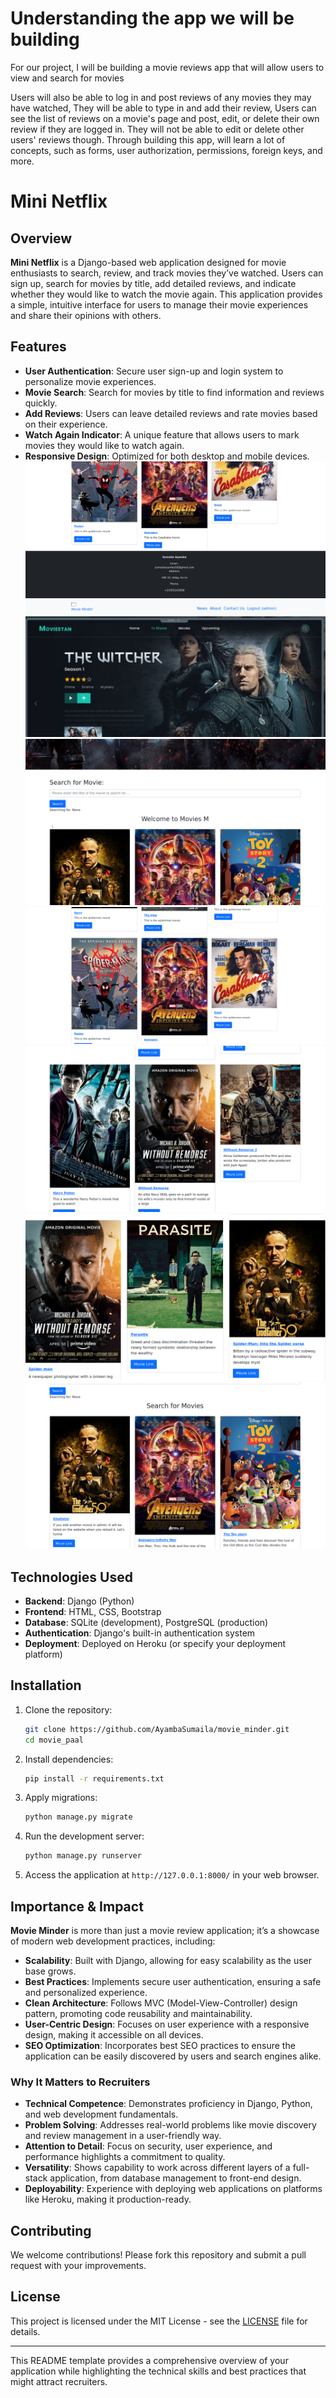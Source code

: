 # Understanding the app we will be building
For our project, I will be building a movie reviews app that will allow users to view and
search for movies

Users will also be able to log in and post reviews of any movies they may have watched, They will be able to type in and add their review, Users can see the list of reviews on a movie's page and post, edit, or delete their own
review if they are logged in. They will not be able to edit or delete other users' reviews
though. Through building this app,  will learn a lot of concepts, such as forms, user
authorization, permissions, foreign keys, and more.





# Mini Netflix

## Overview

**Mini Netflix** is a Django-based web application designed for movie enthusiasts to search, review, and track movies they’ve watched. Users can sign up, search for movies by title, add detailed reviews, and indicate whether they would like to watch the movie again. This application provides a simple, intuitive interface for users to manage their movie experiences and share their opinions with others.

## Features

- **User Authentication**: Secure user sign-up and login system to personalize movie experiences.
- **Movie Search**: Search for movies by title to find information and reviews quickly.
- **Add Reviews**: Users can leave detailed reviews and rate movies based on their experience.
- **Watch Again Indicator**: A unique feature that allows users to mark movies they would like to watch again.
- **Responsive Design**: Optimized for both desktop and mobile devices.
![](images/screenshot_2.png)
![](images/screenshot_3.png)
![](images/screenshot_4.png)
![](images/screenshot_5.png)
![](images/screenshot_6.png)
![](images/screenshot_7.png)
![](images/screenshot.png)


## Technologies Used

- **Backend**: Django (Python)
- **Frontend**: HTML, CSS, Bootstrap
- **Database**: SQLite (development), PostgreSQL (production)
- **Authentication**: Django's built-in authentication system
- **Deployment**: Deployed on Heroku (or specify your deployment platform)

## Installation

1. Clone the repository:

   ```bash
   git clone https://github.com/AyambaSumaila/movie_minder.git
   cd movie_paal

2. Install dependencies:

   ```bash
   pip install -r requirements.txt
   ```

3. Apply migrations:

   ```bash
   python manage.py migrate
   ```

4. Run the development server:

   ```bash
   python manage.py runserver
   ```

5. Access the application at `http://127.0.0.1:8000/` in your web browser.

## Importance & Impact

**Movie Minder** is more than just a movie review application; it’s a showcase of modern web development practices, including:

- **Scalability**: Built with Django, allowing for easy scalability as the user base grows.
- **Best Practices**: Implements secure user authentication, ensuring a safe and personalized experience.
- **Clean Architecture**: Follows MVC (Model-View-Controller) design pattern, promoting code reusability and maintainability.
- **User-Centric Design**: Focuses on user experience with a responsive design, making it accessible on all devices.
- **SEO Optimization**: Incorporates best SEO practices to ensure the application can be easily discovered by users and search engines alike.

### Why It Matters to Recruiters

- **Technical Competence**: Demonstrates proficiency in Django, Python, and web development fundamentals.
- **Problem Solving**: Addresses real-world problems like movie discovery and review management in a user-friendly way.
- **Attention to Detail**: Focus on security, user experience, and performance highlights a commitment to quality.
- **Versatility**: Shows capability to work across different layers of a full-stack application, from database management to front-end design.
- **Deployability**: Experience with deploying web applications on platforms like Heroku, making it production-ready.

## Contributing

We welcome contributions! Please fork this repository and submit a pull request with your improvements.

## License

This project is licensed under the MIT License - see the [LICENSE](LICENSE) file for details.

---

This README template provides a comprehensive overview of your application while highlighting the technical skills and best practices that might attract recruiters.